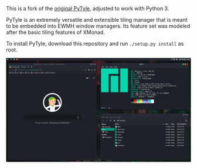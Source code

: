 This is a fork of the [original PyTyle](http://github.com/BurntSushi/pytyle1),
adjusted to work with Python 3.

PyTyle is an extremely versatile and extensible tiling manager that is meant
to be embedded into EWMH window managers. Its feature set was modeled after
the basic tiling features of XMonad.

To install PyTyle, download this repository and run `./setup.py install` as root.

![Screenshot](screenshot.png)

